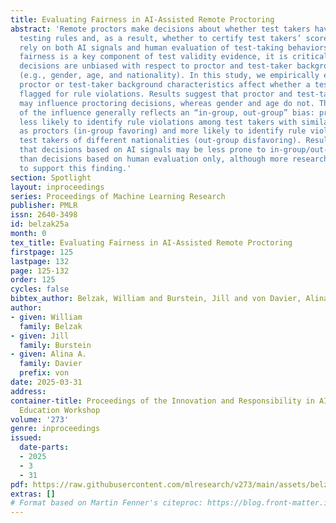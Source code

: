 ```yaml
---
title: Evaluating Fairness in AI-Assisted Remote Proctoring
abstract: 'Remote proctors make decisions about whether test takers have violated
  testing rules and, as a result, whether to certify test takers’ scores. These decisions
  rely on both AI signals and human evaluation of test-taking behaviors. Given that
  fairness is a key component of test validity evidence, it is critical that proctors’
  decisions are unbiased with respect to proctor and test-taker background characteristics
  (e.g., gender, age, and nationality). In this study, we empirically evaluate whether
  proctor or test-taker background characteristics affect whether a test taker is
  flagged for rule violations. Results suggest that proctor and test-taker nationality
  may influence proctoring decisions, whereas gender and age do not. The direction
  of the influence generally reflects an “in-group, out-group” bias: proctors are
  less likely to identify rule violations among test takers with similar nationalities
  as proctors (in-group favoring) and more likely to identify rule violations among
  test takers of different nationalities (out-group disfavoring). Results also suggest
  that decisions based on AI signals may be less prone to in-group/out-group bias
  than decisions based on human evaluation only, although more research is needed
  to support this finding.'
section: Spotlight
layout: inproceedings
series: Proceedings of Machine Learning Research
publisher: PMLR
issn: 2640-3498
id: belzak25a
month: 0
tex_title: Evaluating Fairness in AI-Assisted Remote Proctoring
firstpage: 125
lastpage: 132
page: 125-132
order: 125
cycles: false
bibtex_author: Belzak, William and Burstein, Jill and von Davier, Alina A.
author:
- given: William
  family: Belzak
- given: Jill
  family: Burstein
- given: Alina A.
  family: Davier
  prefix: von
date: 2025-03-31
address:
container-title: Proceedings of the Innovation and Responsibility in AI-Supported
  Education Workshop
volume: '273'
genre: inproceedings
issued:
  date-parts:
  - 2025
  - 3
  - 31
pdf: https://raw.githubusercontent.com/mlresearch/v273/main/assets/belzak25a/belzak25a.pdf
extras: []
# Format based on Martin Fenner's citeproc: https://blog.front-matter.io/posts/citeproc-yaml-for-bibliographies/
---
```

